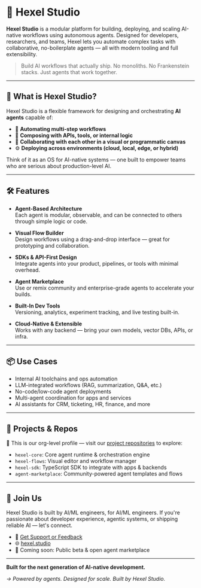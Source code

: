 # 🚀 Hexel Studio

**Hexel Studio** is a modular platform for building, deploying, and scaling AI-native workflows using autonomous agents. Designed for developers, researchers, and teams, Hexel lets you automate complex tasks with collaborative, no-boilerplate agents — all with modern tooling and full extensibility.

> Build AI workflows that actually ship. No monoliths. No Frankenstein stacks. Just agents that work together.

---

## 🧠 What is Hexel Studio?

Hexel Studio is a flexible framework for designing and orchestrating **AI agents** capable of:

- 🔄 **Automating multi-step workflows**
- 🧩 **Composing with APIs, tools, or internal logic**
- 📡 **Collaborating with each other in a visual or programmatic canvas**
- ⚙️ **Deploying across environments (cloud, local, edge, or hybrid)**

Think of it as an OS for AI-native systems — one built to empower teams who are serious about production-level AI.

---

## 🛠️ Features

- **Agent-Based Architecture**  
  Each agent is modular, observable, and can be connected to others through simple logic or code.

- **Visual Flow Builder**  
  Design workflows using a drag-and-drop interface — great for prototyping and collaboration.

- **SDKs & API-First Design**  
  Integrate agents into your product, pipelines, or tools with minimal overhead.

- **Agent Marketplace**  
  Use or remix community and enterprise-grade agents to accelerate your builds.

- **Built-In Dev Tools**  
  Versioning, analytics, experiment tracking, and live testing built-in.

- **Cloud-Native & Extensible**  
  Works with any backend — bring your own models, vector DBs, APIs, or infra.

---

## 📦 Use Cases

- Internal AI toolchains and ops automation  
- LLM-integrated workflows (RAG, summarization, Q&A, etc.)  
- No-code/low-code agent deployments  
- Multi-agent coordination for apps and services  
- AI assistants for CRM, ticketing, HR, finance, and more

---

## 📁 Projects & Repos

🔧 This is our org-level profile — visit our [project repositories](https://github.com/hexelstudio) to explore:

- `hexel-core`: Core agent runtime & orchestration engine  
- `hexel-flows`: Visual editor and workflow manager  
- `hexel-sdk`: TypeScript SDK to integrate with apps & backends  
- `agent-marketplace`: Community-powered agent templates and flows  

---

## 🤝 Join Us

Hexel Studio is built by AI/ML engineers, for AI/ML engineers. If you're passionate about developer experience, agentic systems, or shipping reliable AI — let's connect.

- 💬 [Get Support or Feedback](mailto:founders@hexel.studio)  
- 🌐 [hexel.studio](https://hexel.studio)  
- 🧪 Coming soon: Public beta & open agent marketplace  

---

**Built for the next generation of AI-native development.**

*→ Powered by agents. Designed for scale. Built by Hexel Studio.*
